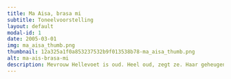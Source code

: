```yaml
---
title: Ma Aisa, brasa mi
subtitle: Toneelvoorstelling
layout: default
modal-id: 1
date: 2005-03-01
img: ma_aisa_thumb.png
thumbnail: 12a325a1f0a853237532b9f013538b78-ma_aisa_thumb.png
alt: ma-ais-brasa-mi
description: Mevrouw Hellevoet is oud. Heel oud, zegt ze. Haar geheugen werkt niet meer zo goed. Zij woont alleen, maar ze zegt dat ze niet alleen is. Dat er nog iemand is. Alleen weet ze niet wie. Als ze op een dag wakker wordt, herinnert ze zich een wonderlijk verhaal over de godin Ma Aisa en Roetoe. Een liefdesverhaal. Maar wat heeft zij daar mee te maken? Wat weet mevrouw Hellevoet nou van liefde? Ma Aisa, brasa mi, gaat over de moed op zoek te gaan naar die ene die je nooit zou willen missen.<p>Een vertelling over een onmogelijke liefde en de hoop het onmogelijke mogelijk te maken. <p><i>&quot;Zij rijgt met energie een aantal smaakvolle, Surinaamse personages aaneen. (.) Dat het niet alleen bij karikaturen blijft, is de verdienste van Belfor en van het aangrijpende verhaal&quot</i>&nbsp;Bart Deuss, Volkskrant, 8 maart 2005
---
```

